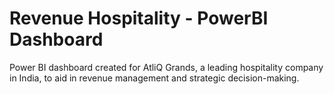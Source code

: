 # Revenue Hospitality - PowerBI Dashboard
 Power BI dashboard created for AtliQ Grands, a leading hospitality company in India, to aid in revenue management and strategic decision-making.
